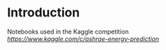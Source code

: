 # Introduction

Notebooks used in the Kaggle competition *https://www.kaggle.com/c/ashrae-energy-prediction*

